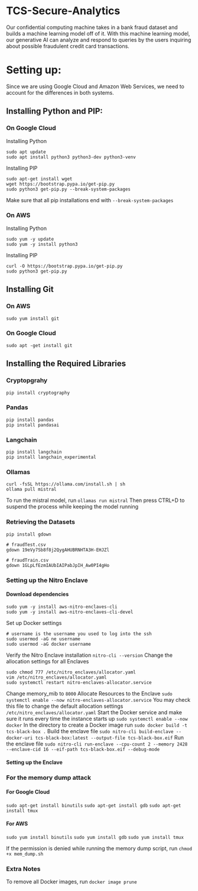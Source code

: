# TCS-Secure-Analytics

Our confidential computing machine takes in a bank fraud dataset and builds a machine learning model off of it. With this machine learning model, our generative AI can analyze and respond to queries by the users inquiring about possible fraudulent credit card transactions.

# Setting up:

Since we are using Google Cloud and Amazon Web Services, we need to account for the differences in both systems.

## Installing Python and PIP:
### On Google Cloud
Installing Python
```
sudo apt update
sudo apt install python3 python3-dev python3-venv
```
Installing PIP
```
sudo apt-get install wget
wget https://bootstrap.pypa.io/get-pip.py
sudo python3 get-pip.py --break-system-packages
```
Make sure that all pip installations end with `--break-system-packages`

### On AWS
Installing Python
```
sudo yum -y update
sudo yum -y install python3
```
Installing PIP
```
curl -O https://bootstrap.pypa.io/get-pip.py
sudo python3 get-pip.py 
```
## Installing Git
### On AWS
```
sudo yum install git
```
### On Google Cloud
```
sudo apt -get install git
```
## Installing the Required Libraries
### Cryptopgrahy
`pip install cryptography`
### Pandas
```
pip install pandas
pip install pandasai
```
### Langchain
```
pip install langchain
pip install langchain_experimental
```
### Ollamas
```
curl -fsSL https://ollama.com/install.sh | sh
ollama pull mistral
```
To run the mistral model, run
`ollamas run mistral`
Then press CTRL+D to suspend the process while keeping the model running
### Retrieving the Datasets
```
pip install gdown

# fraudTest.csv
gdown 19eVy7Sb8f8j2QygAHUBRNHTA3H-EHJZl

# fraudTrain.csv
gdown 1GLpLfEzmIAUbIAIPabJpIH_Aw0PI4gHo
```
### Setting up the Nitro Enclave
#### Download dependencies
```
sudo yum -y install aws-nitro-enclaves-cli
sudo yum -y install aws-nitro-enclaves-cli-devel
```
Set up Docker settings
```
# username is the username you used to log into the ssh
sudo usermod -aG ne username
sudo usermod -aG docker username
```
Verify the Nitro Enclave installation
`nitro-cli --version`
Change the allocation settings for all Enclaves
```
sudo chmod 777 /etc/nitro_enclaves/allocator.yaml
vim /etc/nitro_enclaves/allocator.yaml
sudo systemctl restart nitro-enclaves-allocator.service
```
Change memory_mib to `8000`
Allocate Resources to the Enclave
`sudo systemctl enable --now nitro-enclaves-allocator.service`
You may check this file to change the default allocation settings
`/etc/nitro_enclaves/allocator.yaml`
Start the Docker service and make sure it runs every time the instance starts up
`sudo systemctl enable --now docker`
In the directory to create a Docker image run
`sudo docker build -t tcs-black-box .`
Build the enclave file
`sudo nitro-cli build-enclave --docker-uri tcs-black-box:latest --output-file tcs-black-box.eif`
Run the enclave file
`sudo nitro-cli run-enclave --cpu-count 2 --memory 2428 --enclave-cid 16 --eif-path tcs-black-box.eif --debug-mode`
#### Setting up the Enclave

### For the memory dump attack
#### For Google Cloud
`sudo apt-get install binutils`
`sudo apt-get install gdb`
`sudo apt-get install tmux`

#### For AWS
`sudo yum install binutils`
`sudo yum install gdb`
`sudo yum install tmux`

If the permission is denied while running the memory dump script, run `chmod +x mem_dump.sh`

### Extra Notes
To remove all Docker images, run
`docker image prune`